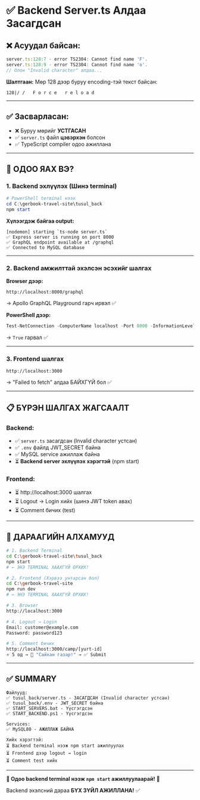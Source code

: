 # ✅ Backend Server.ts Алдаа Засагдсан

## ❌ Асуудал байсан:
```typescript
server.ts:128:7 - error TS2304: Cannot find name 'F'.
server.ts:128:9 - error TS2304: Cannot find name 'o'.
// Олон "Invalid character" алдаа...
```

**Шалтгаан:** Мөр 128 дээр буруу encoding-тэй текст байсан:
```
128|/ /   F o r c e   r e l o a d 
```

---

## ✅ Засварласан:
- ❌ Буруу мөрийг **УСТГАСАН**
- ✅ `server.ts` файл **цэвэрхэн** болсон
- ✅ TypeScript compiler одоо ажиллана

---

## 🚀 ОДОО ЯАХ ВЭ?

### **1. Backend эхлүүлэх (Шинэ terminal)**

```powershell
# PowerShell terminal нээх
cd C:\gerbook-travel-site\tusul_back
npm start
```

**Хүлээгдэж байгаа output:**
```
[nodemon] starting `ts-node server.ts`
✅ Express server is running on port 8000
✅ GraphQL endpoint available at /graphql
✅ Connected to MySQL database
```

---

### **2. Backend амжилттай эхэлсэн эсэхийг шалгах**

**Browser дээр:**
```
http://localhost:8000/graphql
```
→ Apollo GraphQL Playground гарч ирвэл ✅

**PowerShell дээр:**
```powershell
Test-NetConnection -ComputerName localhost -Port 8000 -InformationLevel Quiet
```
→ `True` гарвал ✅

---

### **3. Frontend шалгах**

```
http://localhost:3000
```
→ "Failed to fetch" алдаа БАЙХГҮЙ бол ✅

---

## 📋 БҮРЭН ШАЛГАХ ЖАГСААЛТ

### Backend:
- ✅ `server.ts` засагдсан (Invalid character устсан)
- ✅ `.env` файлд JWT_SECRET байна
- ✅ MySQL service ажиллаж байна
- ⏳ **Backend server эхлүүлэх хэрэгтэй** (npm start)

### Frontend:
- ⏳ http://localhost:3000 шалгах
- ⏳ Logout → Login хийх (шинэ JWT token авах)
- ⏳ Comment бичих (test)

---

## 🎯 ДАРААГИЙН АЛХАМУУД

```bash
# 1. Backend Terminal
cd C:\gerbook-travel-site\tusul_back
npm start
# ← ЭНЭ TERMINAL ХААХГҮЙ ОРХИХ!

# 2. Frontend (Хэрвээ унтарсан бол)
cd C:\gerbook-travel-site
npm run dev
# ← ЭНЭ TERMINAL ХААХГҮЙ ОРХИХ!

# 3. Browser
http://localhost:3000

# 4. Logout → Login
Email: customer@example.com
Password: password123

# 5. Comment бичих
http://localhost:3000/camp/[yurt-id]
⭐️ 5 од → 📝 "Сайхан газар!" → ✅ Submit
```

---

## ✅ SUMMARY

```
Файлууд:
✅ tusul_back/server.ts - ЗАСАГДСАН (Invalid character устсан)
✅ tusul_back/.env - JWT_SECRET байна
✅ START_SERVERS.bat - Үүсгэгдсэн
✅ START_BACKEND.ps1 - Үүсгэгдсэн

Services:
✅ MySQL80 - АЖИЛЛАЖ БАЙНА

Хийх хэрэгтэй:
⏳ Backend terminal нээж npm start ажиллуулах
⏳ Frontend дээр logout → login
⏳ Comment test хийх
```

---

**🚀 Одоо backend terminal нээж `npm start` ажиллуулаарай!** 💪

Backend эхэлсний дараа **БҮХ ЗҮЙЛ АЖИЛЛАНА!** ✅

